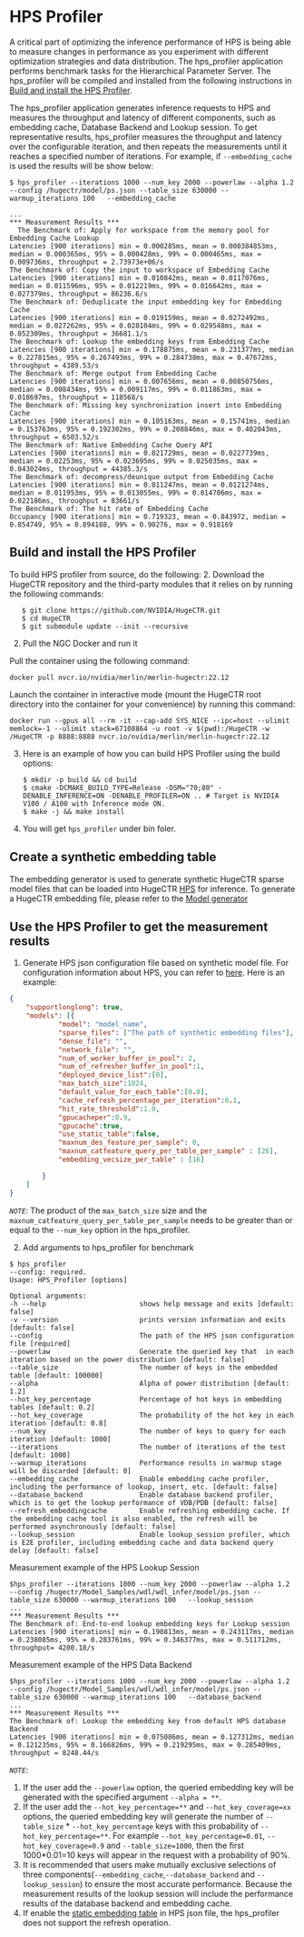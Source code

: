 <!--
# Copyright (c) 2023, NVIDIA CORPORATION.
# Licensed under the Apache License, Version 2.0 (the "License");
# you may not use this file except in compliance with the License.
# You may obtain a copy of the License at
#
#      http://www.apache.org/licenses/LICENSE-2.0
#
# Unless required by applicable law or agreed to in writing, software
# distributed under the License is distributed on an "AS IS" BASIS,
# WITHOUT WARRANTIES OR CONDITIONS OF ANY KIND, either express or implied.
# See the License for the specific language governing permissions and
# limitations under the License.
-->

# HPS Profiler

A critical part of optimizing the inference performance of HPS
is being able to measure changes in performance as you experiment with
different optimization strategies and data distribution. The hps_profiler application performs benchmark tasks for the Hierarchical Parameter Server. The hps_profiler will be compiled and installed from the following instructions in [Build and install the HPS Profiler](#section-1).


The hps_profiler application generates inference requests to HPS and measures the throughput and latency of different components, such as embedding cache, Database Backend and Lookup session. To
get representative results, hps_profiler measures the throughput and
latency over the configurable iteration, and then repeats the measurements until it reaches a specified number of iterations. 
For example, if `--embedding_cache` is used the results will be show below:

```
$ hps_profiler --iterations 1000 --num_key 2000 --powerlaw --alpha 1.2 --config /hugectr/model/ps.json --table_size 630000 --warmup_iterations 100   --embedding_cache

...
*** Measurement Results ***
  The Benchmark of: Apply for workspace from the memory pool for Embedding Cache Lookup
Latencies [900 iterations] min = 0.000285ms, mean = 0.000384853ms, median = 0.000365ms, 95% = 0.000428ms, 99% = 0.000465ms, max = 0.009736ms, throughput = 2.73973e+06/s
The Benchmark of: Copy the input to workspace of Embedding Cache
Latencies [900 iterations] min = 0.010842ms, mean = 0.0117076ms, median = 0.011596ms, 95% = 0.012219ms, 99% = 0.016642ms, max = 0.027379ms, throughput = 86236.6/s
The Benchmark of: Deduplicate the input embedding key for Embedding Cache
Latencies [900 iterations] min = 0.019159ms, mean = 0.0272492ms, median = 0.027262ms, 95% = 0.028104ms, 99% = 0.029548ms, max = 0.052309ms, throughput = 36681.1/s
The Benchmark of: Lookup the embedding keys from Embedding Cache
Latencies [900 iterations] min = 0.178875ms, mean = 0.231377ms, median = 0.227815ms, 95% = 0.267493ms, 99% = 0.284738ms, max = 0.47672ms, throughput = 4389.53/s
The Benchmark of: Merge output from Embedding Cache
Latencies [900 iterations] min = 0.007656ms, mean = 0.00850756ms, median = 0.008434ms, 95% = 0.009117ms, 99% = 0.011863ms, max = 0.018697ms, throughput = 118568/s
The Benchmark of: Missing key synchronization insert into Embedding Cache
Latencies [900 iterations] min = 0.105163ms, mean = 0.15741ms, median = 0.153763ms, 95% = 0.192302ms, 99% = 0.208846ms, max = 0.402043ms, throughput = 6503.52/s
The Benchmark of: Native Embedding Cache Query API
Latencies [900 iterations] min = 0.021729ms, mean = 0.0227739ms, median = 0.02253ms, 95% = 0.023695ms, 99% = 0.025035ms, max = 0.043024ms, throughput = 44385.3/s
The Benchmark of: decompress/deunique output from Embedding Cache
Latencies [900 iterations] min = 0.011247ms, mean = 0.0121274ms, median = 0.011953ms, 95% = 0.013055ms, 99% = 0.014706ms, max = 0.022186ms, throughput = 83661/s
The Benchmark of: The hit rate of Embedding Cache
Occupancy [900 iterations] min = 0.719323, mean = 0.843972, median = 0.854749, 95% = 0.894188, 99% = 0.90276, max = 0.918169
```
<a id="section-1"></a>
## Build and install the HPS Profiler
To build HPS profiler from source, do the following:
2. Download the HugeCTR repository and the third-party modules that it relies on by running the following commands:
```shell
   $ git clone https://github.com/NVIDIA/HugeCTR.git
   $ cd HugeCTR
   $ git submodule update --init --recursive
```

2. Pull the NGC Docker and run it

Pull the container using the following command:

```shell
docker pull nvcr.io/nvidia/merlin/merlin-hugectr:22.12
```

Launch the container in interactive mode (mount the HugeCTR root directory into the container for your convenience) by running this command:

   ```shell
   docker run --gpus all --rm -it --cap-add SYS_NICE --ipc=host --ulimit memlock=-1 --ulimit stack=67108864 -u root -v $(pwd):/HugeCTR -w /HugeCTR -p 8888:8888 nvcr.io/nvidia/merlin/merlin-hugectr:22.12
   ```  

3. Here is an example of how you can build HPS Profiler  using the build options:
   ```shell
   $ mkdir -p build && cd build
   $ cmake -DCMAKE_BUILD_TYPE=Release -DSM="70;80" -DENABLE_INFERENCE=ON -DENABLE_PROFILER=ON .. # Target is NVIDIA V100 / A100 with Inference mode ON.
   $ make -j && make install
   ```
4. You will get `hps_profiler` under bin foler.

## Create a synthetic embedding table
The embedding generator is used to generate synthetic HugeCTR sparse model files that can be loaded into HugeCTR [HPS](https://nvidia-merlin.github.io/HugeCTR/main/hierarchical_parameter_server/index.html) for inference. To generate a HugeCTR embedding file, please refer to the [Model generator ](../../../tools/inference_test_scripts/README.md#Inference-test-scripts)

## Use the HPS Profiler to get the measurement results
1. Generate HPS json configuration file based on synthetic model file.
For configuration information about HPS, you can refer to [here](https://nvidia-merlin.github.io/HugeCTR/main/hugectr_parameter_server.html#configuration). Here is an example:

```json
{
	"supportlonglong": true,
	"models": [{
			"model": "model_name",
			"sparse_files": ["The path of synthetic embedding files"],
			"dense_file": "",
			"network_file": "",
			"num_of_worker_buffer_in_pool": 2,
			"num_of_refresher_buffer_in_pool":1,
			"deployed_device_list":[0],
			"max_batch_size":1024,
			"default_value_for_each_table":[0.0],
			"cache_refresh_percentage_per_iteration":0.1,
			"hit_rate_threshold":1.0,
			"gpucacheper":0.9,
			"gpucache":true,
			"use_static_table":false,
			"maxnum_des_feature_per_sample": 0,
			"maxnum_catfeature_query_per_table_per_sample" : [26],
			"embedding_vecsize_per_table" : [16]

		}
	]
}
```
*`NOTE`*: The product of the `max_batch_size` size and the `maxnum_catfeature_query_per_table_per_sample` needs to be greater than or equal to the `--num_key` option in the hps_profiler.

2. Add arguments to hps_profiler for benchmark
```
$ hps_profiler 
--config: required.
Usage: HPS_Profiler [options] 

Optional arguments:
-h --help                       shows help message and exits [default: false]
-v --version                    prints version information and exits [default: false]
--config                        The path of the HPS json configuration file [required]
--powerlaw                      Generate the queried key that  in each iteration based on the power distribution [default: false]
--table_size                    The number of keys in the embedded table [default: 100000]
--alpha                         Alpha of power distribution [default: 1.2]
--hot_key_percentage            Percentage of hot keys in embedding tables [default: 0.2]
--hot_key_coverage              The probability of the hot key in each iteration [default: 0.8]
--num_key                       The number of keys to query for each iteration [default: 1000]
--iterations                    The number of iterations of the test [default: 1000]
--warmup_iterations             Performance results in warmup stage will be discarded [default: 0]
--embedding_cache               Enable embedding cache profiler, including the performance of lookup, insert, etc. [default: false]
--database_backend              Enable database backend profiler, which is to get the lookup performance of VDB/PDB [default: false]
--refresh_embeddingcache        Enable refreshing embedding cache. If the embedding cache tool is also enabled, the refresh will be performed asynchronously [default: false]
--lookup_session                Enable lookup_session profiler, which is E2E profiler, including embedding cache and data backend query delay [default: false]
```

Measurement example of the HPS Lookup Session
```
$hps_profiler --iterations 1000 --num_key 2000 --powerlaw --alpha 1.2 --config /hugectr/Model_Samples/wdl/wdl_infer/model/ps.json --table_size 630000 --warmup_iterations 100   --lookup_session
...
*** Measurement Results ***
The Benchmark of: End-to-end lookup embedding keys for Lookup session
Latencies [900 iterations] min = 0.190813ms, mean = 0.243117ms, median = 0.238085ms, 95% = 0.283761ms, 99% = 0.346377ms, max = 0.511712ms, throughput= 4200.18/s
```

Measurement example of the HPS Data Backend
```
$hps_profiler --iterations 1000 --num_key 2000 --powerlaw --alpha 1.2 --config /hugectr/Model_Samples/wdl/wdl_infer/model/ps.json --table_size 630000 --warmup_iterations 100   --database_backend
...
*** Measurement Results ***
The Benchmark of: Lookup the embedding key from default HPS database Backend
Latencies [900 iterations] min = 0.075086ms, mean = 0.127312ms, median = 0.121235ms, 95% = 0.166826ms, 99% = 0.219295ms, max = 0.285409ms, throughput = 8248.44/s
```
*`NOTE`*:  
1. If the user add the `--powerlaw` option, the queried embedding key will be generated with the specified argument `--alpha = **`.
2. If the user add the `--hot_key_percentage=**` and `--hot_key_coverage=xx` options, the queried embedding key  will generate the number of `--table_size` * `--hot_key_percentage` keys with this probability of `--hot_key_percentage=**`. 
For example `--hot_key_percentage=0.01`,  `--hot_key_coverage=0.9` and `--table_size=1000`, then the first 1000*0.01=10 keys will appear in the request with a probability of 90%.
3. It is recommended that users make mutually exclusive selections of three components(`--embedding_cache`,`--database_backend` and `--lookup_session`) to ensure the most accurate performance. Because the measurement results of the lookup session will include the performance results of the database backend and embedding cache.
4. If enable the [static embedding table](https://github.com/NVIDIA-Merlin/HugeCTR/blob/main/docs/source/hugectr_parameter_server.md#inference-parameters-and-embedding-cache-configuration) in HPS json file, the hps_profiler does not support the refresh operation.

